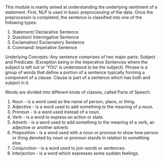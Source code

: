 This module is mainly aimed at understanding the underlying sentiment of a statement. 
First, NLP is used in basic preprocessing of the data. Once the preprocessin is completed, the sentence is classified into one of the following types:

1. Statement/ Declarative Sentence
2. Question/ Interrogative Sentence
3. Exclamation/ Exclamatory Sentence
4. Command/ Imperative Sentence

Underlying Concepts:
Any sentence comprises of two major parts: Subject and Predicate. (Exception being in the Imperative Sentences where the subject is left out or 'YOU' is understood to be the subject). Phrase is a group of words that define a portion of a sentence typically forming a component of a clause. Clause is part of a sentence which has both and subject in it.

Words are divided into different kinds of classes, called Parts of Speech. 
1. Noun - is a word used as the name of person, place, or thing.
2. Adjective - is a word used to add something to the meaning of a noun. 
3. Pronoun - is a word used instead of a noun. 
4. Verb - is a word to express an action or state. 
5. Adverb - is a word used to add something to the meaning of a verb, an adjective or another adverb. 
6. Preposition - is a word used with a noun or pronoun to show how person or thing denoted by noun or pronoun stands in relation to something else. 
7. Conjunction - is a word used to join words or sentences. 
8. Interjection - is a word which expresses some sudden feelings. 
